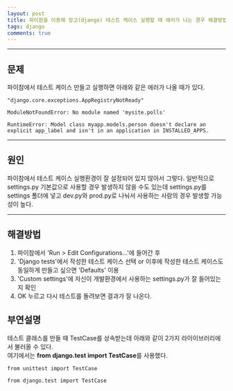 ```yaml
---
layout: post
title: 파이참을 이용해 장고(django) 테스트 케이스 실행할 때 에러가 나는 경우 해결방법
tags: django
comments: true
---
```

  
---
  
## 문제 
파이참에서 테스트 케이스 만들고 실행하면 아래와 같은 에러가 나올 때가 있다.
  
~~~
"django.core.exceptions.AppRegistryNotReady"
~~~
  
~~~
ModuleNotFoundError: No module named 'mysite.polls'
~~~

~~~
RuntimeError: Model class myapp.models.person doesn't declare an explicit app_label and isn't in an application in INSTALLED_APPS.
~~~

---

## 원인
파이참에서 테스트 케이스 실행환경이 잘 설정되어 있지 않아서 그렇다. 일반적으로 settings.py 기본값으로 사용할 경우 발생하지 않을 수도 있는데 settings.py를 settings 폴더에 넣고 dev.py와 prod.py로 나눠서 사용하는 사람의 경우 발생할 가능성이 높다.
  
---

## 해결방법
1. 파이참에서 'Run > Edit Configurations...'에 들어간 후
2. 'Django tests'에서 작성한 테스트 케이스 선택 or 이후에 작성한 테스트 케이스도 동일하게 만들고 싶으면 'Defaults' 이용
3. 'Custom settings'에 자신이 개발환경에서 사용하는 settings.py가 잘 들어있는지 확인
4. OK 누르고 다시 테스트를 돌려보면 결과가 잘 나온다.
  
## 부연설명
테스트 클래스를 만들 때 TestCase를 상속받는데 아래와 같이 2가지 라이이브러리에서 불러올 수 있다.  
여기에서는 **from django.test import TestCase**를 사용했다.

~~~
from unittest import TestCase
~~~
  
~~~
from django.test import TestCase
~~~
  
